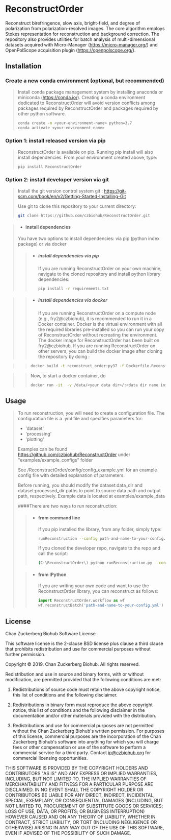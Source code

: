 # ReconstructOrder
Reconstruct birefringence, slow axis, bright-field, and degree of polarization from polarization-resolved images. The core algorithm employs Stokes representation for reconstruction and background correction. The repository also provides utilities for batch analysis of multi-dimensional datasets acquired with Micro-Manager (https://micro-manager.org/) and OpenPolScope acquisition plugin (https://openpolscope.org/).

## Installation

### Create a new conda environment (optional, but recommended)
>Install conda package management system by installing anaconda or miniconda (https://conda.io/). 
>Creating a conda environment dedicated to ReconstructOrder will avoid version conflicts among packages required by ReconstructOrder and packages required by other python software.
>
>```bash
>conda create -n <your-environment-name> python=3.7
>conda activate <your-environment-name>
>```
### Option 1: install released version via pip
>ReconstructOrder is available on pip.  Running pip install will also install dependencies.
>From your environment created above, type:
>```bash
>pip install ReconstructOrder
>```

### Option 2: install developer version via git
>Install the git version control system git : https://git-scm.com/book/en/v2/Getting-Started-Installing-Git
>
>Use git to clone this repository to your current directory:
>```bash
>git clone https://github.com/czbiohub/ReconstructOrder.git
>```

>* #### install dependencies 
>  You have two options to install dependencies: via pip (python index package) or via docker
>
>>  * ##### install dependencies via pip
>>    If you are running ReconstructOrder on your own machine, navigate to the cloned repository 
>>  and install python library dependencies:
>>
>>    ```bash
>>    pip install -r requirements.txt
>>    ```

>>  * ##### install dependencies via docker
>>
>>    If you are running ReconstructOrder on a compute node (e.g., fry2@czbiohub), it is recommended to run it in 
a Docker container. 
Docker is the virtual environment with all the required libraries pre-installed so you can run your copy of 
ReconstructOrder without recreating the environment.
The docker image for ReconstructOrder has been built on fry2@czbiohub. 
If you are running ReconstructOrder on other servers, you can build the docker image after cloning the repository 
by doing :    

>>    ```bash
>>    docker build -t reconstruct_order:py37 -f Dockerfile.ReconstructOrder .
>>    ```

>>    Now, to start a docker container, do 
>>    ```bash
>>    docker run -it  -v /data/<your data dir>/:<data dir name inside docker>/ -v ~/ReconstructOrder:/ReconstructOrder reconstruct_order:py37 bash
>>    ```



## Usage
>To run reconstruction, you will need to create a configuration file.  The configuration file is a .yml file and specifies parameters for:
> * 'dataset'
> * 'processing'
> * 'plotting'
>
> Examples can be found https://github.com/czbiohub/ReconstructOrder under "examples/example_configs" folder
> 
> See /ReconstructOrder/config/config_example.yml for an example config file with detailed explanation of parameters. 
>
> Before running, you should modify the dataset:data_dir and dataset:processed_dir paths to point to source data path and output path, respectively.  Example data is located at examples/example_data 
>
> ####There are two ways to run reconstruction:
>>* #### from command line
>>   If you pip installed the library, from any folder, simply type:
>>   ```bash
>>   runReconstruction --config path-and-name-to-your-config.yml
>>   ```
>>   If you cloned the developer repo, navigate to the repo and call the script:
>>   ```bash
>>   (C:\ReconstructOrder\) python runReconstruction.py --config path-and-name-to-your-config.yml
>>   ```
>
>>* #### from IPython
>>   If you are writing your own code and want to use the ReconstructOrder library, you can reconstruct as follows:
>>   ```python
>>   import ReconstructOrder.workflow as wf
>>   wf.reconstructBatch('path-and-name-to-your-config.yml')
>>   ```


## License
Chan Zuckerberg Biohub Software License

This software license is the 2-clause BSD license plus clause a third clause
that prohibits redistribution and use for commercial purposes without further
permission.

Copyright © 2019. Chan Zuckerberg Biohub.
All rights reserved.

Redistribution and use in source and binary forms, with or without
modification, are permitted provided that the following conditions are met:

1.	Redistributions of source code must retain the above copyright notice,
this list of conditions and the following disclaimer.

2.	Redistributions in binary form must reproduce the above copyright notice,
this list of conditions and the following disclaimer in the documentation
and/or other materials provided with the distribution.

3.	Redistributions and use for commercial purposes are not permitted without
the Chan Zuckerberg Biohub's written permission. For purposes of this license,
commercial purposes are the incorporation of the Chan Zuckerberg Biohub's
software into anything for which you will charge fees or other compensation or
use of the software to perform a commercial service for a third party.
Contact ip@czbiohub.org for commercial licensing opportunities.

THIS SOFTWARE IS PROVIDED BY THE COPYRIGHT HOLDERS AND CONTRIBUTORS "AS IS"
AND ANY EXPRESS OR IMPLIED WARRANTIES, INCLUDING, BUT NOT LIMITED TO, THE
IMPLIED WARRANTIES OF MERCHANTABILITY AND FITNESS FOR A PARTICULAR PURPOSE ARE
DISCLAIMED. IN NO EVENT SHALL THE COPYRIGHT HOLDER OR CONTRIBUTORS BE LIABLE
FOR ANY DIRECT, INDIRECT, INCIDENTAL, SPECIAL, EXEMPLARY, OR CONSEQUENTIAL
DAMAGES (INCLUDING, BUT NOT LIMITED TO, PROCUREMENT OF SUBSTITUTE GOODS OR
SERVICES; LOSS OF USE, DATA, OR PROFITS; OR BUSINESS INTERRUPTION) HOWEVER
CAUSED AND ON ANY THEORY OF LIABILITY, WHETHER IN CONTRACT, STRICT LIABILITY,
OR TORT (INCLUDING NEGLIGENCE OR OTHERWISE) ARISING IN ANY WAY OUT OF THE USE
OF THIS SOFTWARE, EVEN IF ADVISED OF THE POSSIBILITY OF SUCH DAMAGE. 
